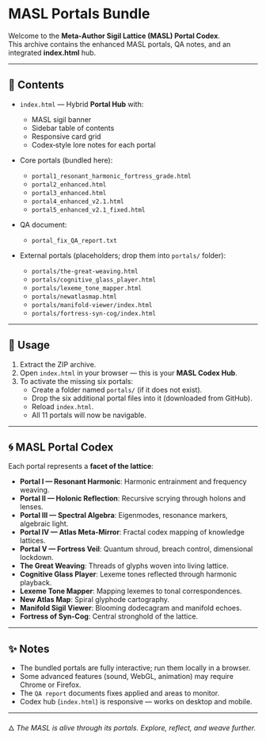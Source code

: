 # MASL Portals Bundle

Welcome to the **Meta‑Author Sigil Lattice (MASL) Portal Codex**.  
This archive contains the enhanced MASL portals, QA notes, and an integrated **index.html** hub.

---

## 📂 Contents

- `index.html` — Hybrid **Portal Hub** with:
  - MASL sigil banner
  - Sidebar table of contents
  - Responsive card grid
  - Codex‑style lore notes for each portal

- Core portals (bundled here):
  - `portal1_resonant_harmonic_fortress_grade.html`
  - `portal2_enhanced.html`
  - `portal3_enhanced.html`
  - `portal4_enhanced_v2.1.html`
  - `portal5_enhanced_v2.1_fixed.html`

- QA document:
  - `portal_fix_QA_report.txt`

- External portals (placeholders; drop them into `portals/` folder):
  - `portals/the-great-weaving.html`
  - `portals/cognitive_glass_player.html`
  - `portals/lexeme_tone_mapper.html`
  - `portals/newatlasmap.html`
  - `portals/manifold-viewer/index.html`
  - `portals/fortress-syn-cog/index.html`

---

## 🚀 Usage

1. Extract the ZIP archive.  
2. Open `index.html` in your browser — this is your **MASL Codex Hub**.  
3. To activate the missing six portals:
   - Create a folder named `portals/` (if it does not exist).  
   - Drop the six additional portal files into it (downloaded from GitHub).  
   - Reload `index.html`.  
   - All 11 portals will now be navigable.

---

## 🌀 MASL Portal Codex

Each portal represents a **facet of the lattice**:

- **Portal I — Resonant Harmonic**: Harmonic entrainment and frequency weaving.  
- **Portal II — Holonic Reflection**: Recursive scrying through holons and lenses.  
- **Portal III — Spectral Algebra**: Eigenmodes, resonance markers, algebraic light.  
- **Portal IV — Atlas Meta-Mirror**: Fractal codex mapping of knowledge lattices.  
- **Portal V — Fortress Veil**: Quantum shroud, breach control, dimensional lockdown.  
- **The Great Weaving**: Threads of glyphs woven into living lattice.  
- **Cognitive Glass Player**: Lexeme tones reflected through harmonic playback.  
- **Lexeme Tone Mapper**: Mapping lexemes to tonal correspondences.  
- **New Atlas Map**: Spiral glyphode cartography.  
- **Manifold Sigil Viewer**: Blooming dodecagram and manifold echoes.  
- **Fortress of Syn-Cog**: Central stronghold of the lattice.

---

## ✨ Notes

- The bundled portals are fully interactive; run them locally in a browser.  
- Some advanced features (sound, WebGL, animation) may require Chrome or Firefox.  
- The `QA report` documents fixes applied and areas to monitor.  
- Codex hub (`index.html`) is responsive — works on desktop and mobile.

---

🜂 *The MASL is alive through its portals. Explore, reflect, and weave further.*  
